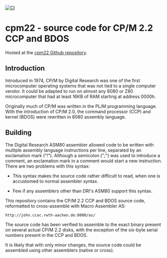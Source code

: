[![CI](https://github.com/brouhaha/cpm22/actions/workflows/main.yml/badge.svg)](https://github.com/brouhaha/cpm22/actions/workflows/main.yml)

# cpm22 - source code for CP/M 2.2 CCP and BDOS

Hosted at the
[cpm22 Github repository](https://github.com/brouhaha/cpm22/).

## Introduction

Introduced in 1974, CP/M by Digital Research was one of the first
microcomputer operating systems that was not tied to a single computer
vendor.  It could be adapted to run on almost any 8080 or Z80
microcomputer that had at least 16KB of RAM starting at address 0000h.

Originally much of CP/M was written in the PL/M programming language.
With the introduction of CP/M 2.0, the command processor (CCP) and kernel
(BDOS) were rewritten in 8080 assembly language.

## Building

The Digital Research ASM80 assembler allowed code to be written with
mulitple assembly language instructions per line, separated by an
exclamation mark ("!"). Although a semicolon (";") was used to introduce
a comment, an exclamation mark in a comment would start a new instruction.
There are two problems with this syntax:

* This syntax makes the source code rather difficult to read, when one
  is accustomed to normal assembler syntax.

* Few if any assemblers other than DRI's ASM80 support this syntax.

This repository contains the CP/M 2.2 CCP and BDOS source code, reformatted
to cross-assemble with Macro Assembler AS:

    http://john.ccac.rwth-aachen.de:8000/as/

The source code has been verified to assemble to the exact binary present
on several actual CP/M 2.2 disks, with the exception of the six-byte serial
numbers present in the CCP and BDOS.

It is likely that with only minor changes, the source code could be
assembled using other assemblers (native or cross).
